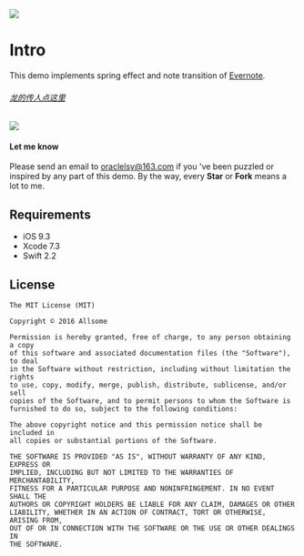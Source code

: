 ![](https://github.com/allsome/LSYevernote/blob/master/evernote/Assets.xcassets/logo.imageset/logo.png)
# Intro
This demo implements spring effect and note transition of [Evernote](https://www.evernote.com).
###### [龙的传人点这里](http://www.jianshu.com/p/dfb857763942)

![](https://github.com/allsome/LSYevernote/blob/master/Demonstrate.gif)

#### Let me know
Please send an email to oraclelsy@163.com if you 've been puzzled or inspired by any part of this demo. By the way, every **Star** or **Fork** means a lot to me.

## Requirements
- iOS 9.3
- Xcode 7.3
- Swift 2.2

## License

	The MIT License (MIT)

	Copyright © 2016 Allsome

	Permission is hereby granted, free of charge, to any person obtaining a copy
	of this software and associated documentation files (the "Software"), to deal
	in the Software without restriction, including without limitation the rights
	to use, copy, modify, merge, publish, distribute, sublicense, and/or sell
	copies of the Software, and to permit persons to whom the Software is
	furnished to do so, subject to the following conditions:

	The above copyright notice and this permission notice shall be included in
	all copies or substantial portions of the Software.

	THE SOFTWARE IS PROVIDED "AS IS", WITHOUT WARRANTY OF ANY KIND, EXPRESS OR
	IMPLIED, INCLUDING BUT NOT LIMITED TO THE WARRANTIES OF MERCHANTABILITY,
	FITNESS FOR A PARTICULAR PURPOSE AND NONINFRINGEMENT. IN NO EVENT SHALL THE
	AUTHORS OR COPYRIGHT HOLDERS BE LIABLE FOR ANY CLAIM, DAMAGES OR OTHER
	LIABILITY, WHETHER IN AN ACTION OF CONTRACT, TORT OR OTHERWISE, ARISING FROM,
	OUT OF OR IN CONNECTION WITH THE SOFTWARE OR THE USE OR OTHER DEALINGS IN
	THE SOFTWARE.
 
 
